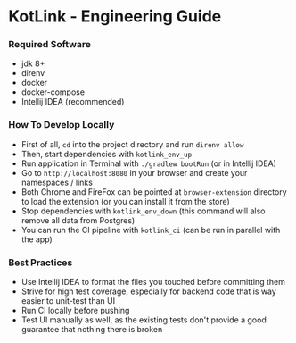 # KotLink - Engineering Guide

### Required Software
* jdk 8+
* direnv
* docker
* docker-compose
* Intellij IDEA (recommended)

### How To Develop Locally
* First of all, `cd` into the project directory and run `direnv allow`
* Then, start dependencies with `kotlink_env_up`
* Run application in Terminal with `./gradlew bootRun` (or in Intellij IDEA)
* Go to `http://localhost:8080` in your browser and create your namespaces / links
* Both Chrome and FireFox can be pointed at `browser-extension` directory 
to load the extension (or you can install it from the store)
* Stop dependencies with `kotlink_env_down` (this command will also remove all data from Postgres)
* You can run the CI pipeline with `kotlink_ci` (can be run in parallel with the app)

### Best Practices
* Use Intellij IDEA to format the files you touched before committing them
* Strive for high test coverage, especially for backend code that is way easier to unit-test than UI
* Run CI locally before pushing
* Test UI manually as well, as the existing tests don't provide a good guarantee that nothing there is broken